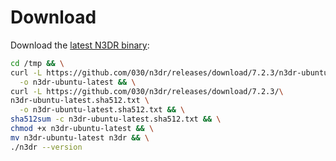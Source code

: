 # Download

Download the [latest N3DR binary](https://github.com/030/n3dr/releases/tag/7.2.3):

```bash
cd /tmp && \
curl -L https://github.com/030/n3dr/releases/download/7.2.3/n3dr-ubuntu-latest \
  -o n3dr-ubuntu-latest && \
curl -L https://github.com/030/n3dr/releases/download/7.2.3/\
n3dr-ubuntu-latest.sha512.txt \
  -o n3dr-ubuntu-latest.sha512.txt && \
sha512sum -c n3dr-ubuntu-latest.sha512.txt && \
chmod +x n3dr-ubuntu-latest && \
mv n3dr-ubuntu-latest n3dr && \
./n3dr --version
```
